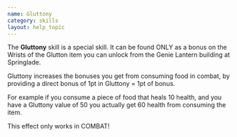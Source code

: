 ```yaml
---
name: Gluttony
category: skills
layout: help_topic
---
```

The **Gluttony** skill is a special skill. It can be found ONLY as a bonus on the Wrists of the Glutton item you can unlock from the Genie Lantern building at Springlade.

Gluttony increases the bonuses you get from consuming food in combat, by providing a direct bonus of 1pt in Gluttony = 1pt of bonus.

For example if you consume a piece of food that heals 10 health, and you have a Gluttony value of 50 you actually get 60 health from consuming the item.

This effect only works in COMBAT!